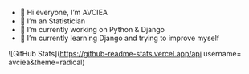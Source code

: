- 👋 Hi everyone, I’m AVCIEA
- 👀 I’m an Statistician
- 🌱 I’m currently working on Python & Django
- 🔭 I’m currently learning Django and trying to improve myself
<!--
**AVCIEA/AVCIEA** is a ✨ _special_ ✨ repository because its `README.md` (this file) appears on your GitHub profile.
- 👯 I’m looking to collaborate on ...
- 🤔 I’m looking for help with ...
- 💬 Ask me about ...
- 📫 How to reach me: ...
- 😄 Pronouns: ...
- ⚡ Fun fact: ...

# MY STATS
[![](https://raw.githubusercontent.com/AVCIEA/github-profile-summary-cards-example/master/profile-summary-card-output/dracula/0-profile-details.svg)](https://github.com/AVCIEA/github-profile-summary-cards)
[![](https://raw.githubusercontent.com/AVCIEA/github-profile-summary-cards-example/master/profile-summary-card-output/dracula/1-repos-per-language.svg)](https://github.com/AVCIEA/github-profile-summary-cards) [![](https://raw.githubusercontent.com/AVCIEA/github-profile-summary-cards-example/master/profile-summary-card-output/dracula/2-most-commit-language.svg)](https://github.com/AVCIEA/github-profile-summary-cards)
[![](https://raw.githubusercontent.com/AVCIEA/github-profile-summary-cards-example/master/profile-summary-card-output/dracula/3-stats.svg)](https://github.com/AVCIEA/github-profile-summary-cards) [![](https://raw.githubusercontent.com/AVCIEA/github-profile-summary-cards-example/master/profile-summary-card-output/dracula/4-productive-time.svg)](https://github.com/AVCIEA/github-profile-summary-cards)
-->

![GitHub Stats](https://github-readme-stats.vercel.app/api username= avciea&theme=radical)
